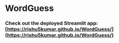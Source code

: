# WordGuess

### Check out the deployed Streamlit app: [https://rishu5kumar.github.io/WordGuess/](https://rishu5kumar.github.io/WordGuess/)
